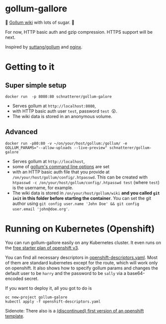 # gollum-gallore

🍬 [Gollum wiki](https://github.com/gollum) with lots of sugar. 🍬

For now, HTTP basic auth and gzip compression. HTTPS support will be next.

Inspired by [suttang/gollum](https://github.com/suttang/docker-gollum) and [nginx](https://github.com/dockerfile/nginx/blob/master/Dockerfile).

# Getting to it

## Super simple setup

`docker run  -p 8080:80 schnatterer/gollum-galore`

* Serves gollum at `http://localhost:8080`,
* with HTTP basic auth user `test`, password `test `😲.
* The wiki data is stored in an anonymous volume.

## Advanced

`docker run -p80:80 -v ~/on/your/host/gollum:/gollum/ -e GOLLUM_PARAMS="--allow-uploads --live-preview" schnatterer/gollum-galore`

* Serves gollum at `http://localhost`,
* some of [gollum's command line options](https://github.com/gollum/gollum#configuration) are set
* with an HTTP basic auth file that you provide at `/on/your/host/gollum/config/.htpasswd`.
This can be created with `htpasswd -c /on/your/host/gollum/config/.htpasswd test` (where `test`) is the username, for example.
* The wiki data is stored in `/on/your/host/gollum/wiki` **and you called `git init` in this folder before starting the container**.
You can set the git author using `git config user.name 'John Doe' && git config user.email 'john@doe.org'`.

# Running on Kubernetes (Openshift)
You can run gollum-gallore easily on any Kubernetes cluster. It even runs on the [free starter plan of openshift v3](https://www.openshift.com/pricing/index.html).

You can find all necessary descriptors in [openshift-descriptors.yaml](openshift-descriptors.yaml). Most of them are standard kubernetes except for the route, which will work only on openshift.
It also shows how to specify gollum params and changes the default user to be `harry` and the password to be `sally` via a base64-encoded secret.

If you want to deploy it, all you got to do is 
```
oc new-project gollum-galore
kubectl apply -f openshift-descriptors.yaml
```

Sidenote: There also is a [(discontinued) first version of an openshift template](https://github.com/schnatterer/gollum-galore/blob/59cae8ca93d127bed8efbe22d04c6b32860400dd/openshift-template.yaml).


